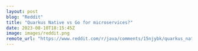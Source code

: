 ```yaml
---
layout: post
blog: "Reddit"
title: "Quarkus Native vs Go for microservices?"
date: 2023-08-10T18:15:45Z
image: images/reddit.png
remote_url: "https://www.reddit.com/r/java/comments/15njybk/quarkus_native_vs_go_for_microservices/"
---
```

